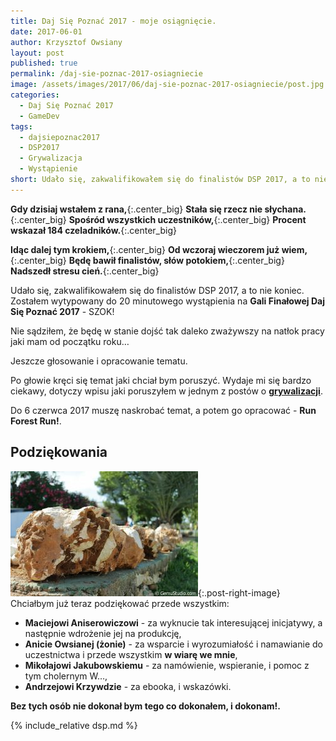 ```yaml
---
title: Daj Się Poznać 2017 - moje osiągnięcie.
date: 2017-06-01
author: Krzysztof Owsiany
layout: post
published: true
permalink: /daj-sie-poznac-2017-osiagniecie
image: /assets/images/2017/06/daj-sie-poznac-2017-osiagniecie/post.jpg
categories:
  - Daj Się Poznać 2017
  - GameDev
tags:
  - dajsiepoznac2017
  - DSP2017
  - Grywalizacja
  - Wystąpienie
short: Udało się, zakwalifikowałem się do finalistów DSP 2017, a to nie koniec. Zostałem wytypowany do 20 minutowego wystąpienia na Gali Finałowej Daj Się Poznać 2017 - SZOK!
---
```

**Gdy dzisiaj wstałem z rana,**{:.center_big}
**Stała się rzecz nie słychana.**{:.center_big}
**Spośród wszystkich uczestników,**{:.center_big}
**Procent wskazał 184 czeladników.**{:.center_big}

**Idąc dalej tym krokiem,**{:.center_big}
**Od wczoraj wieczorem już wiem,**{:.center_big}
**Będę bawił finalistów, słów potokiem,**{:.center_big}
**Nadszedł stresu cień.**{:.center_big}
  
Udało się, zakwalifikowałem się do finalistów DSP 2017, a to nie koniec. Zostałem wytypowany do 20 minutowego wystąpienia na **Gali Finałowej Daj Się Poznać 2017** - SZOK!

Nie sądziłem, że będę w stanie dojść tak daleko zważywszy na natłok pracy jaki mam od początku roku&#8230;

Jeszcze głosowanie i opracowanie tematu.
 
Po głowie kręci się temat jaki chciał bym poruszyć. Wydaje mi się bardzo ciekawy, dotyczy wpisu jaki poruszyłem w jednym z postów o **[grywalizacji]**.

Do 6 czerwca 2017 muszę naskrobać temat, a potem go opracować - **Run Forest Run!**.

## Podziękowania
[![Daj Się Poznać 2017 - finalista.][post]][post-big]{:.post-right-image}
Chciałbym już teraz podziękować przede wszystkim:
* **Maciejowi Aniserowiczowi** - za wyknucie tak interesującej inicjatywy, a następnie wdrożenie jej na produkcję,
* **Anicie Owsianej (żonie)** - za wsparcie i wyrozumiałość i namawianie do uczestnictwa i przede wszystkim **w wiarę we mnie**,
* **Mikołajowi Jakubowskiemu** - za namówienie, wspieranie, i pomoc z tym cholernym W&#8230;,
* **Andrzejowi Krzywdzie** - za ebooka, i wskazówki.

**Bez tych osób nie dokonał bym tego co dokonałem, i dokonam!.**
        
{% include_relative dsp.md %}

[grywalizacji]: {{site.url}}/grywalizacja

[post]: /assets/images/2017/06/daj-sie-poznac-2017-osiagniecie/post.jpg
[post-big]: /assets/images/2017/06/daj-sie-poznac-2017-osiagniecie/post-big.jpg